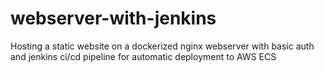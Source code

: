 # webserver-with-jenkins
Hosting a static website on a dockerized nginx webserver with basic auth and jenkins ci/cd pipeline for automatic deployment to AWS ECS 
